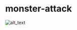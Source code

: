 ﻿# monster-attack
![alt_text](https://raw.githubusercontent.com/doannguyen263/monster-attack/master/screenshot.png)
